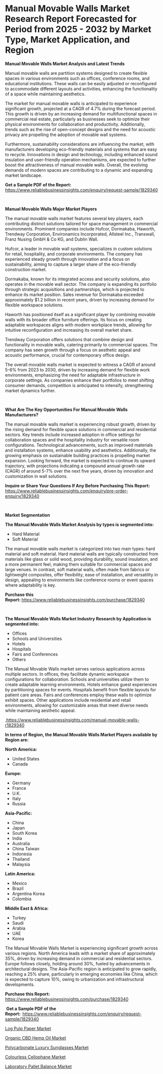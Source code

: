 <p><h1>Manual Movable Walls Market Research Report Forecasted for Period from 2025 -  2032 by Market Type, Market Application, and Region</h1></p><p><strong>Manual Movable Walls Market Analysis and Latest Trends</strong></p>
<p><p>Manual movable walls are partition systems designed to create flexible spaces in various environments such as offices, conference rooms, and educational institutions. These walls can be easily adjusted or reconfigured to accommodate different layouts and activities, enhancing the functionality of a space while maintaining aesthetics.</p><p>The market for manual movable walls is anticipated to experience significant growth, projected at a CAGR of 4.7% during the forecast period. This growth is driven by an increasing demand for multifunctional spaces in commercial real estate, particularly as businesses seek to optimize their physical environments for collaboration and productivity. Additionally, trends such as the rise of open-concept designs and the need for acoustic privacy are propelling the adoption of movable wall systems.</p><p>Furthermore, sustainability considerations are influencing the market, with manufacturers developing eco-friendly materials and systems that are easy to recycle. Innovations in design and technology, including enhanced sound insulation and user-friendly operation mechanisms, are expected to further boost the attractiveness of manual movable walls. Overall, the evolving demands of modern spaces are contributing to a dynamic and expanding market landscape.</p></p>
<p><strong>Get a Sample PDF of the Report:&nbsp;</strong> <a href="https://www.reliablebusinessinsights.com/enquiry/request-sample/1829340?utm_campaign=84&utm_medium=2&utm_source=Github&utm_content=ia&utm_term=09022025&utm_id=manual-movable-walls">https://www.reliablebusinessinsights.com/enquiry/request-sample/1829340</a></p>
<p>&nbsp;</p>
<p><strong>Manual Movable Walls Major Market Players</strong></p>
<p><p>The manual movable walls market features several key players, each contributing distinct solutions tailored for space management in commercial environments. Prominent companies include Hufcor, Dormakaba, Haworth, Trendway Corporation, Environamics Incorporated, Allsteel Inc., Transwall, Franz Nusing GmbH & Co KG, and Dublin Wall. </p><p>Hufcor, a leader in movable wall systems, specializes in custom solutions for retail, hospitality, and corporate environments. The company has experienced steady growth through innovation and a focus on sustainability, aiming to capture a larger share of the eco-friendly construction market. </p><p>Dormakaba, known for its integrated access and security solutions, also operates in the movable wall sector. The company is expanding its portfolio through strategic acquisitions and partnerships, which is projected to enhance its market position. Sales revenue for Dormakaba exceeded approximately $1.2 billion in recent years, driven by increasing demand for flexible workspace solutions.</p><p>Haworth has positioned itself as a significant player by combining movable walls with its broader office furniture offerings. Its focus on creating adaptable workspaces aligns with modern workplace trends, allowing for intuitive reconfiguration and increasing its overall market share. </p><p>Trendway Corporation offers solutions that combine design and functionality in movable walls, catering primarily to commercial spaces. The company has seen growth through a focus on aesthetic appeal and acoustic performance, crucial for contemporary office design.</p><p>The overall movable walls market is expected to witness a CAGR of around 5-6% from 2023 to 2030, driven by increasing demand for flexible work environments, emphasizing the need for adaptable infrastructure in corporate settings. As companies enhance their portfolios to meet shifting consumer demands, competition is anticipated to intensify, strengthening market dynamics further.</p></p>
<p>&nbsp;</p>
<p><strong>What Are The Key Opportunities For Manual Movable Walls Manufacturers?</strong></p>
<p><p>The manual movable walls market is experiencing robust growth, driven by the rising demand for flexible space solutions in commercial and residential sectors. Key trends include increased adoption in office settings for collaboration spaces and the hospitality industry for versatile room configurations. Technological advancements, such as improved materials and installation systems, enhance usability and aesthetics. Additionally, the growing emphasis on sustainable building practices is propelling market expansion. Looking forward, the market is expected to continue its upward trajectory, with projections indicating a compound annual growth rate (CAGR) of around 5-7% over the next five years, driven by innovation and customization in wall solutions.</p></p>
<p><strong>Inquire or Share Your Questions If Any Before Purchasing This Report:</strong> <a href="https://www.reliablebusinessinsights.com/enquiry/pre-order-enquiry/1829340?utm_campaign=84&utm_medium=2&utm_source=Github&utm_content=ia&utm_term=09022025&utm_id=manual-movable-walls">https://www.reliablebusinessinsights.com/enquiry/pre-order-enquiry/1829340</a></p>
<p>&nbsp;</p>
<p><strong>Market Segmentation</strong></p>
<p><strong>The Manual Movable Walls Market Analysis by types is segmented into:</strong></p>
<p><ul><li>Hard Material</li><li>Soft Material</li></ul></p>
<p><p>The manual movable walls market is categorized into two main types: hard material and soft material. Hard material walls are typically constructed from materials like glass or solid wood, providing durability, sound insulation, and a more permanent feel, making them suitable for commercial spaces and large venues. In contrast, soft material walls, often made from fabrics or lightweight composites, offer flexibility, ease of installation, and versatility in design, appealing to environments like conference rooms or event spaces where adaptability is key.</p></p>
<p><strong>Purchase this Report:&nbsp;</strong><a href="https://www.reliablebusinessinsights.com/purchase/1829340?utm_campaign=84&utm_medium=2&utm_source=Github&utm_content=ia&utm_term=09022025&utm_id=manual-movable-walls">https://www.reliablebusinessinsights.com/purchase/1829340</a></p>
<p>&nbsp;</p>
<p><strong>The Manual Movable Walls Market Industry Research by Application is segmented into:</strong></p>
<p><ul><li>Offices</li><li>Schools and Universities</li><li>Hotels</li><li>Hospitals</li><li>Fairs and Conferences</li><li>Others</li></ul></p>
<p><p>The Manual Movable Walls market serves various applications across multiple sectors. In offices, they facilitate dynamic workspace configurations for collaboration. Schools and universities utilize them to create adaptable learning environments. Hotels enhance guest experiences by partitioning spaces for events. Hospitals benefit from flexible layouts for patient care areas. Fairs and conferences employ these walls to optimize exhibit spaces. Other applications include residential and retail environments, allowing for customizable areas that meet diverse needs while maintaining aesthetic appeal.</p></p>
<p><a href="https://www.reliablebusinessinsights.com/manual-movable-walls-r1829340?utm_campaign=84&utm_medium=2&utm_source=Github&utm_content=ia&utm_term=09022025&utm_id=manual-movable-walls">&nbsp;https://www.reliablebusinessinsights.com/manual-movable-walls-r1829340</a></p>
<p><strong>In terms of Region, the Manual Movable Walls Market Players available by Region are:</strong></p>
<p>
    <p> <strong> North America: </strong>
        <ul>
            <li>United States</li>
            <li>Canada</li>
        </ul>
        </p> 
    <p> <strong> Europe: </strong>
        <ul>
            <li>Germany</li>
            <li>France</li>
            <li>U.K.</li>
            <li>Italy</li>
            <li>Russia</li>
        </ul>
        </p> 
    <p> <strong> Asia-Pacific: </strong>
        <ul>
            <li>China</li>
            <li>Japan</li>
            <li>South Korea</li>
            <li>India</li>
            <li>Australia</li>
            <li>China Taiwan</li>
            <li>Indonesia</li>
            <li>Thailand</li>
            <li>Malaysia</li>
        </ul>
        </p> 
    <p> <strong> Latin America: </strong>
        <ul>
            <li>Mexico</li>
            <li>Brazil</li>
            <li>Argentina Korea</li>
            <li>Colombia</li>
        </ul>
        </p> 
    <p> <strong> Middle East & Africa: </strong>
        <ul>
            <li>Turkey</li>
            <li>Saudi</li>
            <li>Arabia</li>
            <li>UAE</li>
            <li>Korea</li>
        </ul>
    </p>
    </p>
<p><p>The Manual Movable Walls Market is experiencing significant growth across various regions. North America leads with a market share of approximately 35%, driven by increasing demand in commercial and residential sectors. Europe follows closely, holding around 30%, fueled by advancements in architectural designs. The Asia-Pacific region is anticipated to grow rapidly, reaching a 25% share, particularly in emerging economies like China, which is expected to capture 10%, owing to urbanization and infrastructural developments.</p></p>
<p><strong>Purchase this Report: </strong><a href="https://www.reliablebusinessinsights.com/purchase/1829340?utm_campaign=84&utm_medium=2&utm_source=Github&utm_content=ia&utm_term=09022025&utm_id=manual-movable-walls">https://www.reliablebusinessinsights.com/purchase/1829340</a></p>
<p>&nbsp;<strong>Get a Sample PDF of the Report:&nbsp;&nbsp;</strong><a href="https://www.reliablebusinessinsights.com/enquiry/request-sample/1829340?utm_campaign=84&utm_medium=2&utm_source=Github&utm_content=ia&utm_term=09022025&utm_id=manual-movable-walls">https://www.reliablebusinessinsights.com/enquiry/request-sample/1829340</a></p>
<p><strong></strong></p>
<p><p><a href="https://github.com/saklpelzami95/Market-Research-Report-List-1/blob/main/log-pulp-paper-market.md?utm_campaign=84&utm_medium=2&utm_source=Github&utm_content=ia&utm_term=09022025&utm_id=manual-movable-walls">Log Pulp Paper Market</a></p><p><a href="https://github.com/alejhahroch/Market-Research-Report-List-1/blob/main/organic-cbd-hemp-oil-market.md?utm_campaign=84&utm_medium=2&utm_source=Github&utm_content=ia&utm_term=09022025&utm_id=manual-movable-walls">Organic CBD Hemp Oil Market</a></p><p><a href="https://github.com/zeigounjoom/Market-Research-Report-List-1/blob/main/polycarbonate-luxury-sunglasses-market.md?utm_campaign=84&utm_medium=2&utm_source=Github&utm_content=ia&utm_term=09022025&utm_id=manual-movable-walls">Polycarbonate Luxury Sunglasses Market</a></p><p><a href="https://github.com/geyangvayora/Market-Research-Report-List-1/blob/main/colourless-cellophane-market.md?utm_campaign=84&utm_medium=2&utm_source=Github&utm_content=ia&utm_term=09022025&utm_id=manual-movable-walls">Colourless Cellophane Market</a></p><p><a href="https://github.com/beroxiluwaya/Market-Research-Report-List-1/blob/main/laboratory-pallet-balance-market.md?utm_campaign=84&utm_medium=2&utm_source=Github&utm_content=ia&utm_term=09022025&utm_id=manual-movable-walls">Laboratory Pallet Balance Market</a></p></p>